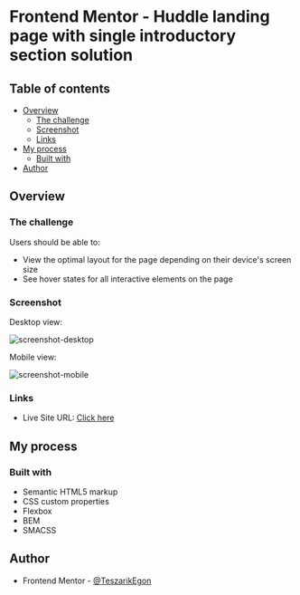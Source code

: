 # Frontend Mentor - Huddle landing page with single introductory section solution

## Table of contents

- [Overview](#overview)
  - [The challenge](#the-challenge)
  - [Screenshot](#screenshot)
  - [Links](#links)
- [My process](#my-process)
  - [Built with](#built-with)
- [Author](#author)



## Overview

### The challenge

Users should be able to:

- View the optimal layout for the page depending on their device's screen size
- See hover states for all interactive elements on the page


### Screenshot

Desktop view:

![screenshot-desktop](https://user-images.githubusercontent.com/55054137/211656059-8deb15aa-8b5b-4020-b82e-57025674df4b.png)

Mobile view:

![screenshot-mobile](https://user-images.githubusercontent.com/55054137/211656184-61de7ed3-9078-4984-a088-9f0e2254b2b1.png)


### Links

- Live Site URL: [Click here](https://mentorstatscard.netlify.app/)

## My process

### Built with

- Semantic HTML5 markup
- CSS custom properties
- Flexbox
- BEM
- SMACSS

## Author


- Frontend Mentor - [@TeszarikEgon](https://www.frontendmentor.io/profile/TeszarikEgon)


